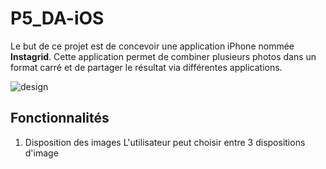 # P5_DA-iOS
Le but de ce projet est de concevoir une application iPhone nommée **Instagrid**. Cette application permet de combiner plusieurs photos dans un format carré et de partager le résultat via différentes applications.

![design](https://user-images.githubusercontent.com/33781900/40739651-0ac27c12-6447-11e8-8731-f4a4cb962ac9.jpeg)


## Fonctionnalités
1. Disposition des images
L'utilisateur peut choisir entre 3 dispositions d'image 


